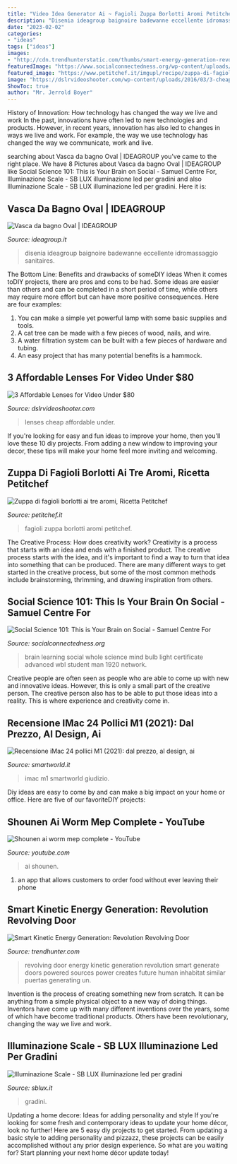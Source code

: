 ```yaml
---
title: "Video Idea Generator Ai ~ Fagioli Zuppa Borlotti Aromi Petitchef"
description: "Disenia ideagroup baignoire badewanne eccellente idromassaggio sanitaires"
date: "2023-02-02"
categories:
- "ideas"
tags: ["ideas"]
images:
- "http://cdn.trendhunterstatic.com/thumbs/smart-energy-generation-revolution-revolving-door.jpeg"
featuredImage: "https://www.socialconnectedness.org/wp-content/uploads/2017/05/light-bulb-1599359_1920.png"
featured_image: "https://www.petitchef.it/imgupl/recipe/zuppa-di-fagioli-borlotti-ai-tre-aromi--50062p62426.jpg"
image: "https://dslrvideoshooter.com/wp-content/uploads/2016/03/3-cheap-lenses.jpg"
ShowToc: true
author: "Mr. Jerrold Boyer"
---
```



History of Innovation: How technology has changed the way we live and work
In the past, innovations have often led to new technologies and products. However, in recent years, innovation has also led to changes in ways we live and work. For example, the way we use technology has changed the way we communicate, work and live.

	

		
searching about Vasca da bagno Oval | IDEAGROUP you've came to the right place. We have 8 Pictures about Vasca da bagno Oval | IDEAGROUP like Social Science 101: This is Your Brain on Social - Samuel Centre For, Illuminazione Scale - SB LUX illuminazione led per gradini and also Illuminazione Scale - SB LUX illuminazione led per gradini. Here it is:
		
    
## Vasca Da Bagno Oval | IDEAGROUP

<img loading=lazy src="http://www.ideagroup.it/wp-content/uploads/2015/01/ideagroup_oval_01.jpg" onerror="this.onerror=null;this.src='https://tse4.mm.bing.net/th?id=OIP.By1VDtWbHSkza20_iNKziQHaFn&amp;pid=15.1';" alt="Vasca da bagno Oval | IDEAGROUP">

_Source: ideagroup.it_

>disenia ideagroup baignoire badewanne eccellente idromassaggio sanitaires. 

	

The Bottom Line: Benefits and drawbacks of someDIY ideas
When it comes toDIY projects, there are pros and cons to be had. Some ideas are easier than others and can be completed in a short period of time, while others may require more effort but can have more positive consequences. Here are four examples: 
1. You can make a simple yet powerful lamp with some basic supplies and tools.
2. A cat tree can be made with a few pieces of wood, nails, and wire.
3. A water filtration system can be built with a few pieces of hardware and tubing. 
4. An easy project that has many potential benefits is a hammock.

    
## 3 Affordable Lenses For Video Under $80

<img loading=lazy src="https://dslrvideoshooter.com/wp-content/uploads/2016/03/3-cheap-lenses.jpg" onerror="this.onerror=null;this.src='https://tse4.mm.bing.net/th?id=OIP.z7w-DLCbrp3ifNtuQDQVqQHaEK&amp;pid=15.1';" alt="3 Affordable Lenses for Video Under $80">

_Source: dslrvideoshooter.com_

>lenses cheap affordable under. 

	

If you're looking for easy and fun ideas to improve your home, then you'll love these 10 diy projects. From adding a new window to improving your decor, these tips will make your home feel more inviting and welcoming.

    
## Zuppa Di Fagioli Borlotti Ai Tre Aromi, Ricetta Petitchef

<img loading=lazy src="https://www.petitchef.it/imgupl/recipe/zuppa-di-fagioli-borlotti-ai-tre-aromi--50062p62426.jpg" onerror="this.onerror=null;this.src='https://tse4.mm.bing.net/th?id=OIP.n9PlgNT9pLQFZIZLYK-a8wHaE8&amp;pid=15.1';" alt="Zuppa di fagioli borlotti ai tre aromi, Ricetta Petitchef">

_Source: petitchef.it_

>fagioli zuppa borlotti aromi petitchef. 

	

The Creative Process: How does creativity work?
Creativity is a process that starts with an idea and ends with a finished product. The creative process starts with the idea, and it's important to find a way to turn that idea into something that can be produced. There are many different ways to get started in the creative process, but some of the most common methods include brainstorming, thrimming, and drawing inspiration from others.

    
## Social Science 101: This Is Your Brain On Social - Samuel Centre For

<img loading=lazy src="https://www.socialconnectedness.org/wp-content/uploads/2017/05/light-bulb-1599359_1920.png" onerror="this.onerror=null;this.src='https://tse4.mm.bing.net/th?id=OIP.UaTaiBcC_ie0TE__I-HCMgHaJ4&amp;pid=15.1';" alt="Social Science 101: This is Your Brain on Social - Samuel Centre For">

_Source: socialconnectedness.org_

>brain learning social whole science mind bulb light certificate advanced wbl student man 1920 network. 

	

Creative people are often seen as people who are able to come up with new and innovative ideas. However, this is only a small part of the creative person. The creative person also has to be able to put those ideas into a reality. This is where experience and creativity come in.

    
## Recensione IMac 24 Pollici M1 (2021): Dal Prezzo, Al Design, Ai

<img loading=lazy src="https://www.smartworld.it/wp-content/uploads/2021/06/imac-24-m1-2021-foto-3.jpg" onerror="this.onerror=null;this.src='https://tse2.mm.bing.net/th?id=OIP.wWB08hCOvwFO6MebEhNRtQHaEK&amp;pid=15.1';" alt="Recensione iMac 24 pollici M1 (2021): dal prezzo, al design, ai">

_Source: smartworld.it_

>imac m1 smartworld giudizio. 

	

Diy ideas are easy to come by and can make a big impact on your home or office. Here are five of our favoriteDIY projects: 

    
## Shounen Ai Worm Mep Complete - YouTube

<img loading=lazy src="http://i.ytimg.com/vi/3zOq1Cjx3zw/maxresdefault.jpg" onerror="this.onerror=null;this.src='https://tse1.mm.bing.net/th?id=OIP.ctbEcMfUwv8rZlK-wx-bAwHaEK&amp;pid=15.1';" alt="Shounen ai worm mep complete - YouTube">

_Source: youtube.com_

>ai shounen. 

	

1. an app that allows customers to order food without ever leaving their phone

    
## Smart Kinetic Energy Generation: Revolution Revolving Door

<img loading=lazy src="http://cdn.trendhunterstatic.com/thumbs/smart-energy-generation-revolution-revolving-door.jpeg" onerror="this.onerror=null;this.src='https://tse1.mm.bing.net/th?id=OIP.WWi9L_mECrUg6lvtX45MygHaFj&amp;pid=15.1';" alt="Smart Kinetic Energy Generation: Revolution Revolving Door">

_Source: trendhunter.com_

>revolving door energy kinetic generation revolution smart generate doors powered sources power creates future human inhabitat similar puertas generating un. 

	

Invention is the process of creating something new from scratch. It can be anything from a simple physical object to a new way of doing things. Inventors have come up with many different inventions over the years, some of which have become traditional products. Others have been revolutionary, changing the way we live and work.

    
## Illuminazione Scale - SB LUX Illuminazione Led Per Gradini

<img loading=lazy src="https://www.sblux.it/wp-content/uploads/2019/07/linee-luce2-1.png" onerror="this.onerror=null;this.src='https://tse3.mm.bing.net/th?id=OIP.TiTW-hShKwJoDiWSYFMDkgHaK2&amp;pid=15.1';" alt="Illuminazione Scale - SB LUX illuminazione led per gradini">

_Source: sblux.it_

>gradini. 

	

Updating a home decore: Ideas for adding personality and style
If you're looking for some fresh and contemporary ideas to update your home décor, look no further! Here are 5 easy diy projects to get started. From updating a basic style to adding personality and pizzazz, these projects can be easily accomplished without any prior design experience. So what are you waiting for? Start planning your next home décor update today!

